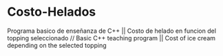 # Costo-Helados
Programa basico de enseñanza de C++ || Costo de helado en funcion del topping seleccionado
//
Basic C++ teaching program || Cost of ice cream depending on the selected topping
